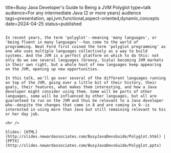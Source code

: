 title=Busy Java Developer's Guide to Being a JVM Polyglot
type=talk
audience=For any intermediate Java (2 or more years) audience
tags=presentation, api,jvm,functional,aspect-oriented,dynamic,concepts
date=2024-04-25
status=published
~~~~~~

In recent years, the term 'polyglot'--meaning 'many languages', or 'being fluent in many languages'--has come to the world of programming. Neal Ford first coined the term 'polyglot programming' as one who uses multiple languages collectively as a way to build systems. And the JVM is a perfect platform on which to do this: not only do we see several languages (Groovy, Scala) becoming JVM markets in their own right, but a whole host of new languages keep appearing on the JVM, opening up new opportunities.

In this talk, we'll go over several of the different languages running on top of the JVM, going over a little bit of their history, their goals, their features, what makes them interesting, and how a Java developer might consider using them. Some will be ports of other languages, some will be influenced by other languages, but all are guaranteed to run on the JVM and thus be relevant to a Java developer who--despite the changes that came in 8 and are coming in 9--is interested in using more than Java but still remaining relevant to his or her day job.
    
<hr />

Slides: [HTML](http://slides.newardassociates.com/BusyJavaDevsGuide/Polyglot.html) | [PPTX](http://slides.newardassociates.com/BusyJavaDevsGuide/Polyglot.pptx)
